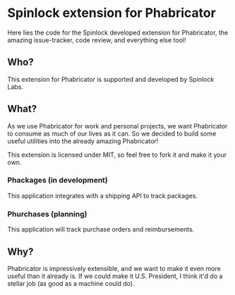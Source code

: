 # Spinlock extension for Phabricator
Here lies the code for the Spinlock developed extension for Phabricator,
the amazing issue-tracker, code review, and everything else tool!

## Who?
This extension for Phabricator is supported and developed by Spinlock Labs.

## What?
As we use Phabricator for work and personal projects, we want Phabricator to
consume as much of our lives as it can. So we decided to build some useful
utilities into the already amazing Phabricator!

This extension is licensed under MIT, so feel free to fork it and make it
your own.

### Phackages (in development)
This application integrates with a shipping API to track packages.

### Phurchases (planning)
This application will track purchase orders and reimbursements.

## Why?
Phabricator is impressively extensible, and we want to make it even more
useful than it already is. If we could make it U.S. President, I think
it'd do a stellar job (as good as a machine could do).


